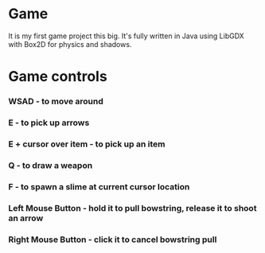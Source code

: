 # Game
It is my first game project this big. It's fully written in Java using LibGDX with Box2D for physics and shadows. 
# Game controls
### WSAD                 - to move around 
### E                    - to pick up arrows
### E + cursor over item - to pick up an item
### Q                    - to draw a weapon
### F                    - to spawn a slime at current cursor location
### Left Mouse Button    - hold it to pull bowstring, release it to shoot an arrow
### Right Mouse Button   - click it to cancel bowstring pull
